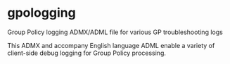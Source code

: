 # gpologging
Group Policy logging ADMX/ADML file for various GP troubleshooting logs

This ADMX and accompany English language ADML enable a variety of client-side debug logging for Group Policy processing.
